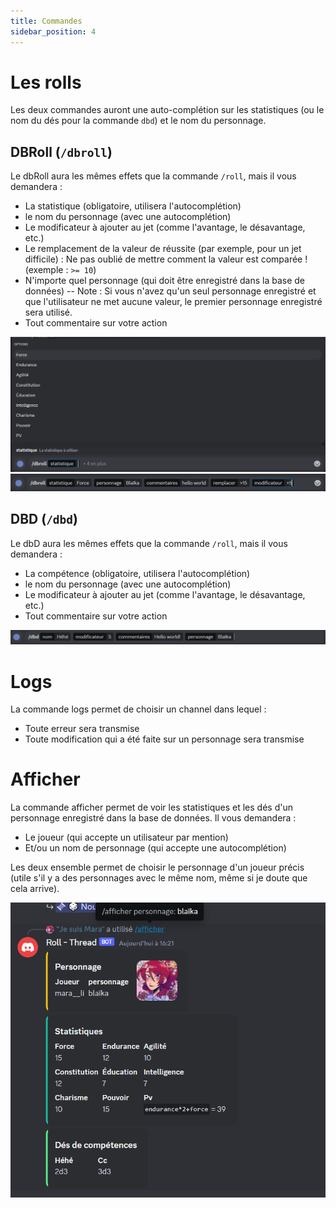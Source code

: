 ```yaml
---
title: Commandes
sidebar_position: 4
---
```

# Les rolls

Les deux commandes auront une auto-complétion sur les statistiques (ou le nom du dés pour la commande `dbd`) et le nom du personnage.

## DBRoll (`/dbroll`)

Le dbRoll aura les mêmes effets que la commande `/roll`, mais il vous demandera :
- La statistique (obligatoire, utilisera l'autocomplétion)
- le nom du personnage (avec une autocomplétion)
- Le modificateur à ajouter au jet (comme l'avantage, le désavantage, etc.)
- Le remplacement de la valeur de réussite (par exemple, pour un jet difficile) : Ne  pas oublié de mettre comment la valeur est comparée ! (exemple : `>= 10`)
- N'importe quel personnage (qui doit être enregistré dans la base de données) -- Note : Si vous n'avez qu'un seul personnage enregistré et que l'utilisateur ne met aucune valeur, le premier personnage enregistré sera utilisé.
- Tout commentaire sur votre action

![dbroll_1](../assets/rolls/db/dbroll_autocomplete.png)
![example](../assets/rolls/db/example.png)


## DBD (`/dbd`)

Le dbD aura les mêmes effets que la commande `/roll`, mais il vous demandera :
- La compétence (obligatoire, utilisera l'autocomplétion)
- le nom du personnage (avec une autocomplétion)
- Le modificateur à ajouter au jet (comme l'avantage, le désavantage, etc.)
- Tout commentaire sur votre action

![dbd](../assets/rolls/db/dbd_example.png)

# Logs

La commande logs permet de choisir un channel dans lequel :
- Toute erreur sera transmise
- Toute modification qui a été faite sur un personnage sera transmise

# Afficher

La commande afficher permet de voir les statistiques et les dés d'un personnage enregistré dans la base de données. Il vous demandera :
- Le joueur (qui accepte un utilisateur par mention)
- Et/ou un nom de personnage (qui accepte une autocomplétion) 

Les deux ensemble permet de choisir le personnage d'un joueur précis (utile s'il y a des personnages avec le même nom, même si je doute que cela arrive).

![afficher](../assets/rolls/db/display_ex.png)